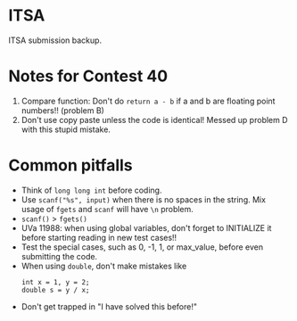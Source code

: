 # ITSA

ITSA submission backup.

# Notes for Contest 40

1. Compare function: Don't do ```return a - b``` if a and b are floating point numbers!! (problem B)
2. Don't use copy paste unless the code is identical! Messed up problem D with this
stupid mistake.

# Common pitfalls

* Think of `long long int` before coding.
* Use `scanf("%s", input)` when there is no spaces in the string. Mix usage of `fgets` and `scanf` will have `\n` problem.
* `scanf()` > `fgets()`
* UVa 11988: when using global variables, don't forget to INITIALIZE it before starting reading in new test cases!!
* Test the special cases, such as 0, -1, 1, or max_value, before even submitting the code.
* When using `double`, don't make mistakes like
  ```
  int x = 1, y = 2;
  double s = y / x;
  ```
* Don't get trapped in "I have solved this before!"
